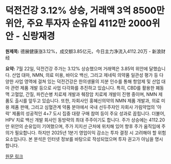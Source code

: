 # 덕전건강 3.12% 상승, 거래액 3억 8500만 위안, 주요 투자자 순유입 4112만 2000위안 - 신랑재경

**원제목:** 德展健康涨3.12%，成交额3.85亿元，今日主力净流入4112.20万 - 新浪财经

**요약:** 7월 22일,  덕전건강 주가는 3.12% 상승했으며 거래액은 3.85억 위안에 달했습니다.  산업 대마, NMN, 의료 미용, 바이오 백신, 그리고 제네릭 의약품 일관성 평가 등 다양한 사업 영역에 걸쳐 있는  덕전건강은  한의생물의 지분 인수를 통해  항암제 및 산업 대마 관련 제품 개발 등으로 사업 다각화를 추진하고 있습니다.  특히,  CBD를 활용한 폐동맥 고혈압, 간질, 파킨슨병 치료제 개발과 췌장암 치료제 개발이 진행 중이며,  NMN 제품도 출시를 앞두고 있습니다.  또한,  자회사인 홍혜신의약의 NMN 제품 개발과,  의료 미용 제품 판매, 그리고  심혈관계 약품 분야에서 국내 선두주자인 자회사 가림약업의  '아락' 제품의 성공적인  4+7 도시 집중 대량 구매 참여 등이 주요 성과로 꼽힙니다.  더불어, HPV 치료 백신 개발 회사인 동방략의 최대 주주이기도 합니다.  주가 상승에는 4112.20만 위안의 순유입이 기여했으며, 주가 지지선 근처에 위치해 있어 향후 주가 움직임에 주의가 필요합니다.  하지만 2025년 1분기 영업이익 감소는  투자 결정 시 고려해야 할 위험 요소입니다.  본 분석은 인터넷 정보를 바탕으로 작성되었으며 투자 권고가 아님을 명시합니다.

[원문 링크](https://finance.sina.cn/2025-07-22/detail-infhiqhu4068935.d.html?vt=4)
